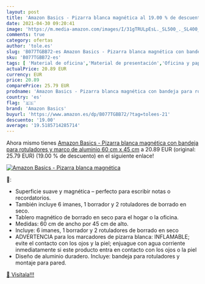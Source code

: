 ```yaml
---
layout: post
title: 'Amazon Basics - Pizarra blanca magnética al 19.00 % de descuento'
date: 2021-04-30 09:20:41
image: 'https://m.media-amazon.com/images/I/31gTRULpEsL._SL500_._SL400_.jpg'
comments: true
category: ofertas
author: 'tole.es'
slug: 'B077TGBB72-es Amazon Basics - Pizarra blanca magnética con bandeja para...'
sku: 'B077TGBB72-es'
tags: [ 'Material de oficina','Material de presentación','Oficina y papelería','Pizarras blancas','Pizarras magnéticas','amazon basics','rotuladores', ]
actualPrice: 20.89 EUR
currency: EUR
price: 20.89
comparePrice: 25.79 EUR
prodname: 'Amazon Basics - Pizarra blanca magnética con bandeja para rotuladores y marco de aluminio  60 cm x 45 cm'
country: 'es'
flag: '🇪🇸'
brand: 'Amazon Basics'
buyurl: 'https://www.amazon.es/dp/B077TGBB72/?tag=tolees-21'
descuento: '19.00'
average: '19.5185714285714'
---
```


Ahora mismo tienes [Amazon Basics - Pizarra blanca magnética con bandeja para rotuladores y marco de aluminio  60 cm x 45 cm](https://www.amazon.es/dp/B077TGBB72/?tag=tolees-21) a 20.89 EUR (original: 25.79 EUR) (19.00 %  de descuento) en el siguiente enlace!

[![Amazon Basics - Pizarra blanca magnética](https://m.media-amazon.com/images/I/31gTRULpEsL._SL500_._SL400_.jpg)](https://www.amazon.es/dp/B077TGBB72/?tag=tolees-21)

🔎:

- Superficie suave y magnética – perfecto para escribir notas o recordatorios.
- También incluye 6 imanes, 1 borrador y 2 rotuladores de borrado en seco.
- Tablero magnético de borrado en seco para el hogar o la oficina.
- Medidas: 60 cm de ancho por 45 cm de alto.
- Incluye: 6 imanes, 1 borrador y 2 rotuladores de borrado en seco
- ADVERTENCIA para los marcadores de pizarra blanca: INFLAMABLE; evite el contacto con los ojos y la piel; enjuague con agua corriente inmediatamente si este producto entra en contacto con los ojos o la piel
- Diseño de aluminio duradero. Incluye: bandeja para rotuladores y montaje para pared.

[🛒 Visítala!!!](https://www.amazon.es/dp/B077TGBB72/?tag=tolees-21)
